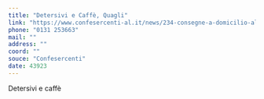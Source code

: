 ```yaml
---
title: "Detersivi e Caffè, Quagli"
link: "https://www.confesercenti-al.it/news/234-consegne-a-domicilio-alessandria-lista-aggiornata-al-26-marzo.html"
phone: "0131 253663"
mail: ""
address: ""
coord: ""
souce: "Confesercenti"
date: 43923
---
```


Detersivi e caffè

